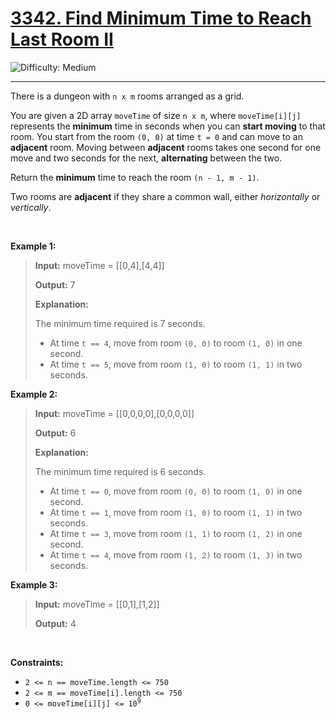 <h1><a href="https://leetcode.com/problems/find-minimum-time-to-reach-last-room-ii?envType=daily-question&envId=2025-05-08">3342. Find Minimum Time to Reach Last Room II</a></h1>

![Difficulty: Medium](https://img.shields.io/badge/Medium-fac31d)

---

<p>There is a dungeon with <code>n x m</code> rooms arranged as a grid.</p>

<p>You are given a 2D array <code>moveTime</code> of size <code>n x m</code>, where <code>moveTime[i][j]</code> represents the <strong>minimum</strong> time in seconds when you can <strong>start moving</strong> to that room. You start from the room <code>(0, 0)</code> at time <code>t = 0</code> and can move to an <strong>adjacent</strong> room. Moving between <strong>adjacent</strong> rooms takes one second for one move and two seconds for the next, <strong>alternating</strong> between the two.</p>

<p>Return the <strong>minimum</strong> time to reach the room <code>(n - 1, m - 1)</code>.</p>

<p>Two rooms are <strong>adjacent</strong> if they share a common wall, either <em>horizontally</em> or <em>vertically</em>.</p>

<p>&nbsp;</p>
<p><strong class="example">Example 1:</strong></p>

><p><strong>Input:</strong> <span class="example-io">moveTime = [[0,4],[4,4]]</span></p>
>
><p><strong>Output:</strong> 7</p>
>
><p><strong>Explanation:</strong></p>
>
><p>The minimum time required is 7 seconds.</p>
>
><ul>
>	<li>At time <code>t == 4</code>, move from room <code>(0, 0)</code> to room <code>(1, 0)</code> in one second.</li>
>	<li>At time <code>t == 5</code>, move from room <code>(1, 0)</code> to room <code>(1, 1)</code> in two seconds.</li>
></ul>

<p><strong class="example">Example 2:</strong></p>

><p><strong>Input:</strong> <span class="example-io">moveTime = [[0,0,0,0],[0,0,0,0]]</span></p>
>
><p><strong>Output:</strong> 6</p>
>
><p><strong>Explanation:</strong></p>
>
><p>The minimum time required is 6 seconds.</p>
>
><ul>
>	<li>At time <code>t == 0</code>, move from room <code>(0, 0)</code> to room <code>(1, 0)</code> in one second.</li>
>	<li>At time <code>t == 1</code>, move from room <code>(1, 0)</code> to room <code>(1, 1)</code> in two seconds.</li>
>	<li>At time <code>t == 3</code>, move from room <code>(1, 1)</code> to room <code>(1, 2)</code> in one second.</li>
>	<li>At time <code>t == 4</code>, move from room <code>(1, 2)</code> to room <code>(1, 3)</code> in two seconds.</li>
></ul>

<p><strong class="example">Example 3:</strong></p>

><p><strong>Input:</strong> <span class="example-io">moveTime = [[0,1],[1,2]]</span></p>
>
><p><strong>Output:</strong> 4</p>

<p>&nbsp;</p>
<p><strong>Constraints:</strong></p>

<ul>
	<li><code>2 &lt;= n == moveTime.length &lt;= 750</code></li>
	<li><code>2 &lt;= m == moveTime[i].length &lt;= 750</code></li>
	<li><code>0 &lt;= moveTime[i][j] &lt;= 10<sup>9</sup></code></li>
</ul>
